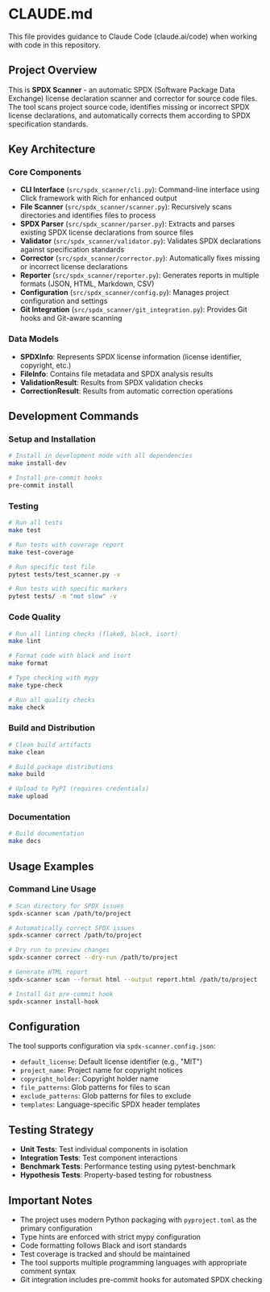 # CLAUDE.md

This file provides guidance to Claude Code (claude.ai/code) when working with code in this repository.

## Project Overview

This is **SPDX Scanner** - an automatic SPDX (Software Package Data Exchange) license declaration scanner and corrector for source code files. The tool scans project source code, identifies missing or incorrect SPDX license declarations, and automatically corrects them according to SPDX specification standards.

## Key Architecture

### Core Components
- **CLI Interface** (`src/spdx_scanner/cli.py`): Command-line interface using Click framework with Rich for enhanced output
- **File Scanner** (`src/spdx_scanner/scanner.py`): Recursively scans directories and identifies files to process
- **SPDX Parser** (`src/spdx_scanner/parser.py`): Extracts and parses existing SPDX license declarations from source files
- **Validator** (`src/spdx_scanner/validator.py`): Validates SPDX declarations against specification standards
- **Corrector** (`src/spdx_scanner/corrector.py`): Automatically fixes missing or incorrect license declarations
- **Reporter** (`src/spdx_scanner/reporter.py`): Generates reports in multiple formats (JSON, HTML, Markdown, CSV)
- **Configuration** (`src/spdx_scanner/config.py`): Manages project configuration and settings
- **Git Integration** (`src/spdx_scanner/git_integration.py`): Provides Git hooks and Git-aware scanning

### Data Models
- **SPDXInfo**: Represents SPDX license information (license identifier, copyright, etc.)
- **FileInfo**: Contains file metadata and SPDX analysis results
- **ValidationResult**: Results from SPDX validation checks
- **CorrectionResult**: Results from automatic correction operations

## Development Commands

### Setup and Installation
```bash
# Install in development mode with all dependencies
make install-dev

# Install pre-commit hooks
pre-commit install
```

### Testing
```bash
# Run all tests
make test

# Run tests with coverage report
make test-coverage

# Run specific test file
pytest tests/test_scanner.py -v

# Run tests with specific markers
pytest tests/ -m "not slow" -v
```

### Code Quality
```bash
# Run all linting checks (flake8, black, isort)
make lint

# Format code with black and isort
make format

# Type checking with mypy
make type-check

# Run all quality checks
make check
```

### Build and Distribution
```bash
# Clean build artifacts
make clean

# Build package distributions
make build

# Upload to PyPI (requires credentials)
make upload
```

### Documentation
```bash
# Build documentation
make docs
```

## Usage Examples

### Command Line Usage
```bash
# Scan directory for SPDX issues
spdx-scanner scan /path/to/project

# Automatically correct SPDX issues
spdx-scanner correct /path/to/project

# Dry run to preview changes
spdx-scanner correct --dry-run /path/to/project

# Generate HTML report
spdx-scanner scan --format html --output report.html /path/to/project

# Install Git pre-commit hook
spdx-scanner install-hook
```

## Configuration

The tool supports configuration via `spdx-scanner.config.json`:
- `default_license`: Default license identifier (e.g., "MIT")
- `project_name`: Project name for copyright notices
- `copyright_holder`: Copyright holder name
- `file_patterns`: Glob patterns for files to scan
- `exclude_patterns`: Glob patterns for files to exclude
- `templates`: Language-specific SPDX header templates

## Testing Strategy

- **Unit Tests**: Test individual components in isolation
- **Integration Tests**: Test component interactions
- **Benchmark Tests**: Performance testing using pytest-benchmark
- **Hypothesis Tests**: Property-based testing for robustness

## Important Notes

- The project uses modern Python packaging with `pyproject.toml` as the primary configuration
- Type hints are enforced with strict mypy configuration
- Code formatting follows Black and isort standards
- Test coverage is tracked and should be maintained
- The tool supports multiple programming languages with appropriate comment syntax
- Git integration includes pre-commit hooks for automated SPDX checking